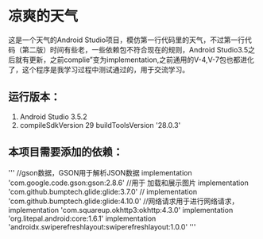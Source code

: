#   凉爽的天气
这是一个天气的Android Studio项目，模仿第一行代码里的天气，不过第一行代码（第二版）时间有些老，一些依赖包不符合现在的规则，Android Studio3.5之后就有更新，之前complie”变为implementation,之前通用的V-4,V-7包也都进化了，这个程序是我学习过程中测试通过的，用于交流学习。
##  运行版本：
1. Android  Studio  3.5.2
2. compileSdkVersion 29
    buildToolsVersion '28.0.3'
##  本项目需要添加的依赖：
 '''  //gson数据，GSON用于解析JSON数据
    implementation 'com.google.code.gson:gson:2.8.6'
    //用于 加载和展示图片
    implementation 'com.github.bumptech.glide:glide:3.7.0'
//    implementation 'com.github.bumptech.glide:glide:4.10.0'
    //网络请求用于进行网络请求，
    implementation 'com.squareup.okhttp3:okhttp:4.3.0'
    implementation 'org.litepal.android:core:1.6.1'
    implementation 'androidx.swiperefreshlayout:swiperefreshlayout:1.0.0'
'''    
